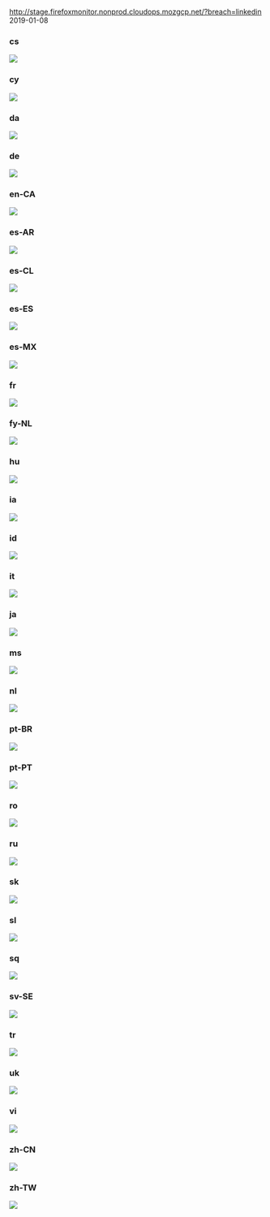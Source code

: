 http://stage.firefoxmonitor.nonprod.cloudops.mozgcp.net/?breach=linkedin
2019-01-08
### cs
![](cs.png)

### cy
![](cy.png)

### da
![](da.png)

### de
![](de.png)

### en-CA
![](en-CA.png)

### es-AR
![](es-AR.png)

### es-CL
![](es-CL.png)

### es-ES
![](es-ES.png)

### es-MX
![](es-MX.png)

### fr
![](fr.png)

### fy-NL
![](fy-NL.png)

### hu
![](hu.png)

### ia
![](ia.png)

### id
![](id.png)

### it
![](it.png)

### ja
![](ja.png)

### ms
![](ms.png)

### nl
![](nl.png)

### pt-BR
![](pt-BR.png)

### pt-PT
![](pt-PT.png)

### ro
![](ro.png)

### ru
![](ru.png)

### sk
![](sk.png)

### sl
![](sl.png)

### sq
![](sq.png)

### sv-SE
![](sv-SE.png)

### tr
![](tr.png)

### uk
![](uk.png)

### vi
![](vi.png)

### zh-CN
![](zh-CN.png)

### zh-TW
![](zh-TW.png)
